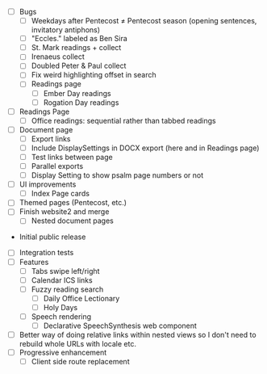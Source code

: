 - [ ] Bugs
  - [ ] Weekdays after Pentecost ≠ Pentecost season (opening sentences, invitatory antiphons)
  - [ ] "Eccles." labeled as Ben Sira
  - [ ] St. Mark readings + collect
  - [ ] Irenaeus collect
  - [ ] Doubled Peter & Paul collect
  - [ ] Fix weird highlighting offset in search
  - [ ] Readings page
    - [ ] Ember Day readings
    - [ ] Rogation Day readings
- [ ] Readings Page
  - [ ] Office readings: sequential rather than tabbed readings
- [ ] Document page
  - [ ] Export links
  - [ ] Include DisplaySettings in DOCX export (here and in Readings page)
  - [ ] Test links between page
  - [ ] Parallel exports
  - [ ] Display Setting to show psalm page numbers or not
- [ ] UI improvements
  - [ ] Index Page cards
- [ ] Themed pages (Pentecost, etc.)
- [ ] Finish website2 and merge
  - [ ] Nested document pages
- Initial public release
- [ ] Integration tests
- [ ] Features
  - [ ] Tabs swipe left/right
  - [ ] Calendar ICS links
  - [ ] Fuzzy reading search
    - [ ] Daily Office Lectionary
    - [ ] Holy Days
  - [ ] Speech rendering
    - [ ] Declarative SpeechSynthesis web component
- [ ] Better way of doing relative links within nested views so I don't need to rebuild whole URLs with locale etc.
- [ ] Progressive enhancement
  - [ ] Client side route replacement

